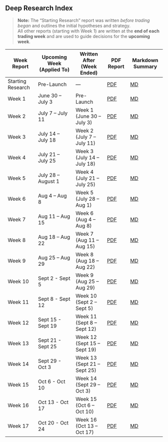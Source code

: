 ## Deep Research Index

> **Note:** The “Starting Research” report was written *before trading began* and outlines the initial hypotheses and strategy.  
> All other reports (starting with Week 1) are written at the **end of each trading week** and are used to guide decisions for the **upcoming week**.


| Week Report       | Upcoming Week (Applied To) | Written After (Week Ended)    | PDF Report | Markdown Summary |
|-------------------|----------------------------|--------------------------------|------------|------------------|
| Starting Research | Pre-Launch                 | —                              | [PDF](https://github.com/LuckyOne7777/ChatGPT-Micro-Cap-Experiment/blob/main/Weekly%20Deep%20Research%20(PDF)/Starting%20Research.pdf) | [MD](https://github.com/LuckyOne7777/ChatGPT-Micro-Cap-Experiment/blob/main/Weekly%20Deep%20Research%20(MD)/Starting%20Research%20Summary.md) |
| Week 1            | June 30 – July 3           | Pre-Launch                     | [PDF](https://github.com/LuckyOne7777/ChatGPT-Micro-Cap-Experiment/blob/main/Weekly%20Deep%20Research%20(PDF)/Week%201.pdf) | [MD](https://github.com/LuckyOne7777/ChatGPT-Micro-Cap-Experiment/blob/main/Weekly%20Deep%20Research%20(MD)/Week%201%20Summary.md) |
| Week 2            | July 7 – July 11           | Week 1 (June 30 – July 3)      | [PDF](https://github.com/LuckyOne7777/ChatGPT-Micro-Cap-Experiment/blob/main/Weekly%20Deep%20Research%20(PDF)/Week%202.pdf) | [MD](https://github.com/LuckyOne7777/ChatGPT-Micro-Cap-Experiment/blob/main/Weekly%20Deep%20Research%20(MD)/Week%202%20Summary.md) |
| Week 3            | July 14 – July 18          | Week 2 (July 7 – July 11)      | [PDF](https://github.com/LuckyOne7777/ChatGPT-Micro-Cap-Experiment/blob/main/Weekly%20Deep%20Research%20(PDF)/Week%203.pdf) | [MD](https://github.com/LuckyOne7777/ChatGPT-Micro-Cap-Experiment/blob/main/Weekly%20Deep%20Research%20(MD)/Week%203%20Summary.md) |
| Week 4            | July 21 – July 25          | Week 3 (July 14 – July 18)     | [PDF](https://github.com/LuckyOne7777/ChatGPT-Micro-Cap-Experiment/blob/main/Weekly%20Deep%20Research%20(PDF)/Week%204.pdf) | [MD](https://github.com/LuckyOne7777/ChatGPT-Micro-Cap-Experiment/blob/main/Weekly%20Deep%20Research%20(MD)/Week%204%20Summary.md) |
| Week 5            | July 28 – August 1         | Week 4 (July 21 – July 25)     | [PDF](https://github.com/LuckyOne7777/ChatGPT-Micro-Cap-Experiment/blob/main/Weekly%20Deep%20Research%20(PDF)/Week%205.pdf) | [MD](https://github.com/LuckyOne7777/ChatGPT-Micro-Cap-Experiment/blob/main/Weekly%20Deep%20Research%20(MD)/Week%205%20Summary.md) |
| Week 6            | Aug 4 – Aug 8              | Week 5 (July 28 – Aug 1)       | [PDF](https://github.com/LuckyOne7777/ChatGPT-Micro-Cap-Experiment/blob/main/Weekly%20Deep%20Research%20(PDF)/Week%206.pdf) | [MD](https://github.com/LuckyOne7777/ChatGPT-Micro-Cap-Experiment/blob/main/Weekly%20Deep%20Research%20(MD)/Week%206%20Summary.md) |
| Week 7            | Aug 11 – Aug 15            | Week 6 (Aug 4 – Aug 8)         | [PDF](https://github.com/LuckyOne7777/ChatGPT-Micro-Cap-Experiment/blob/main/Weekly%20Deep%20Research%20(PDF)/Week%207.pdf) | [MD](https://github.com/LuckyOne7777/ChatGPT-Micro-Cap-Experiment/blob/main/Weekly%20Deep%20Research%20(MD)/Week%207%20Summary.md) |
| Week 8            | Aug 18 – Aug 22            | Week 7 (Aug 11 – Aug 15)       | [PDF](https://github.com/LuckyOne7777/ChatGPT-Micro-Cap-Experiment/blob/main/Weekly%20Deep%20Research%20(PDF)/Week%208.pdf) | [MD](https://github.com/LuckyOne7777/ChatGPT-Micro-Cap-Experiment/blob/main/Weekly%20Deep%20Research%20(MD)/Week%208%20Summary.md) |
| Week 9            | Aug 25 – Aug 29            | Week 8 (Aug 18 – Aug 22)       | [PDF](https://github.com/LuckyOne7777/ChatGPT-Micro-Cap-Experiment/blob/main/Weekly%20Deep%20Research%20(PDF)/Week%209.pdf) | [MD](https://github.com/LuckyOne7777/ChatGPT-Micro-Cap-Experiment/blob/main/Weekly%20Deep%20Research%20(MD)/Week%209%20Summary.md) |
| Week 10            | Sept 2 - Sept 5            | Week 9 (Aug 25 – Aug 29)       | [PDF](https://github.com/LuckyOne7777/ChatGPT-Micro-Cap-Experiment/blob/main/Weekly%20Deep%20Research%20(PDF)/Week%2010.pdf) | [MD](https://github.com/LuckyOne7777/ChatGPT-Micro-Cap-Experiment/blob/main/Weekly%20Deep%20Research%20(MD)/Week%2010%20Summary.md) |
| Week 11            | Sept 8 - Sept 12            | Week 10 (Sept 2 – Sept 5)       | [PDF](https://github.com/LuckyOne7777/ChatGPT-Micro-Cap-Experiment/blob/main/Weekly%20Deep%20Research%20(PDF)/Week%2011.pdf) | [MD](https://github.com/LuckyOne7777/ChatGPT-Micro-Cap-Experiment/blob/main/Weekly%20Deep%20Research%20(MD)/Week%2011%20Summary.md) |
| Week 12            | Sept 15 - Sept 19            | Week 11 (Sept 8 – Sept 12)       | [PDF](https://github.com/LuckyOne7777/ChatGPT-Micro-Cap-Experiment/blob/main/Weekly%20Deep%20Research%20(PDF)/Week%2012.pdf) | [MD](https://github.com/LuckyOne7777/ChatGPT-Micro-Cap-Experiment/blob/main/Weekly%20Deep%20Research%20(MD)/Week%2012%20Summary.md) |
| Week 13            | Sept 21 - Sept 25            | Week 12 (Sept 15 – Sept 19)       | [PDF](https://github.com/LuckyOne7777/ChatGPT-Micro-Cap-Experiment/blob/main/Weekly%20Deep%20Research%20(PDF)/Week%2013.pdf) | [MD](https://github.com/LuckyOne7777/ChatGPT-Micro-Cap-Experiment/blob/main/Weekly%20Deep%20Research%20(MD)/Week%2013%20Summary.md) |
| Week 14            | Sept 29 - Oct 3            | Week 13 (Sept 21 – Sept 25)       | [PDF](https://github.com/LuckyOne7777/ChatGPT-Micro-Cap-Experiment/blob/main/Weekly%20Deep%20Research%20(PDF)/Week%2014.pdf) | [MD](https://github.com/LuckyOne7777/ChatGPT-Micro-Cap-Experiment/blob/main/Weekly%20Deep%20Research%20(MD)/Week%2014%20Summary.md) |
| Week 15            | Oct 6 - Oct 10            | Week 14 (Sept 29 – Oct 3)       | [PDF](https://github.com/LuckyOne7777/ChatGPT-Micro-Cap-Experiment/blob/main/Weekly%20Deep%20Research%20(PDF)/Week%2015.pdf) | [MD](https://github.com/LuckyOne7777/ChatGPT-Micro-Cap-Experiment/blob/main/Weekly%20Deep%20Research%20(MD)/Week%2015%20Summary.md) |
| Week 16            | Oct 13 - Oct 17            | Week 15 (Oct 6 – Oct 10)       | [PDF](https://github.com/LuckyOne7777/ChatGPT-Micro-Cap-Experiment/blob/main/Weekly%20Deep%20Research%20(PDF)/Week%2016.pdf) | [MD](https://github.com/LuckyOne7777/ChatGPT-Micro-Cap-Experiment/blob/main/Weekly%20Deep%20Research%20(MD)/Week%2016%20Summary.md) |
| Week 17            | Oct 20 - Oct 24            | Week 16 (Oct 13 – Oct 17)       | [PDF](https://github.com/LuckyOne7777/ChatGPT-Micro-Cap-Experiment/blob/main/Weekly%20Deep%20Research%20(PDF)/Week%2017.pdf) | [MD](https://github.com/LuckyOne7777/ChatGPT-Micro-Cap-Experiment/blob/main/Weekly%20Deep%20Research%20(MD)/Week%2017%20Summary.md) |
